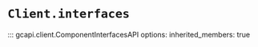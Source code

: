 # `Client.interfaces`

::: gcapi.client.ComponentInterfacesAPI
    options:
        inherited_members: true
